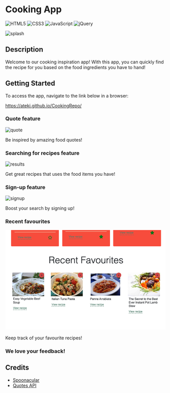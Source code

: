 # Cooking App

![HTML5](https://img.shields.io/badge/html5-%23E34F26.svg?style=for-the-badge&logo=html5&logoColor=white) ![CSS3](https://img.shields.io/badge/css3-%231572B6.svg?style=for-the-badge&logo=css3&logoColor=white) ![JavaScript](https://img.shields.io/badge/javascript-%23323330.svg?style=for-the-badge&logo=javascript&logoColor=%23F7DF1E) ![jQuery](https://img.shields.io/badge/jquery-%230769AD.svg?style=for-the-badge&logo=jquery&logoColor=white)

![splash](https://user-images.githubusercontent.com/69313410/212091270-549420ef-4b37-4b02-ae3f-1c39e5048fc2.png)

## Description

Welcome to our cooking inspiration app! With this app, you can quickly find the recipe for you based on the food ingredients you have to hand!

## Getting Started

To access the app, navigate to the link below in a browser:

https://ateki.github.io/CookingRepo/

### Quote feature

![quote](https://user-images.githubusercontent.com/69313410/212089383-8a22a0b3-de30-47ef-85ac-b80e72b4bc44.png)

Be inspired by amazing food quotes!

### Searching for recipes feature

![results](https://user-images.githubusercontent.com/69313410/212089861-145d834b-e79b-4a48-a42e-d767be942352.png)

Get great recipes that uses the food items you have!

### Sign-up feature

![signup](https://user-images.githubusercontent.com/69313410/212090006-0e58421f-da74-43eb-abe0-ddb242305aee.png)

Boost your search by signing up!

### Recent favourites

![faves](assets/images/faves.png)

Keep track of your favourite recipes!

### We love your feedback!

## Credits

- [Spoonacular](https://spoonacular.com/food-api/docs#Search-Recipes-Complex)
- [Quotes API](https://api-ninjas.com/api/quotes)
